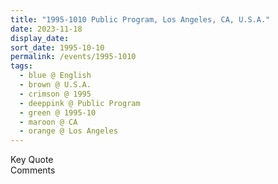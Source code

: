```yaml
---
title: "1995-1010 Public Program, Los Angeles, CA, U.S.A."
date: 2023-11-18
display_date: 
sort_date: 1995-10-10
permalink: /events/1995-1010
tags:
  - blue @ English
  - brown @ U.S.A.
  - crimson @ 1995
  - deeppink @ Public Program
  - green @ 1995-10
  - maroon @ CA
  - orange @ Los Angeles
---
```


<wave-list>
  <list-title color="green" width="75">Key Quote</list-title>
  <list-item color="BlanchedAlmond"  width="200"></list-item>
  <list-item color="Lavender"></list-item>
  <list-item color="BlanchedAlmond"></list-item>
</wave-list>

<br>

<wave-list>
  <list-title color="green" width="75">Comments</list-title>
  <list-item color="BlanchedAlmond"  width="200"></list-item>
  <list-item color="Lavender"></list-item>
  <list-item color="BlanchedAlmond"></list-item>
</wave-list>